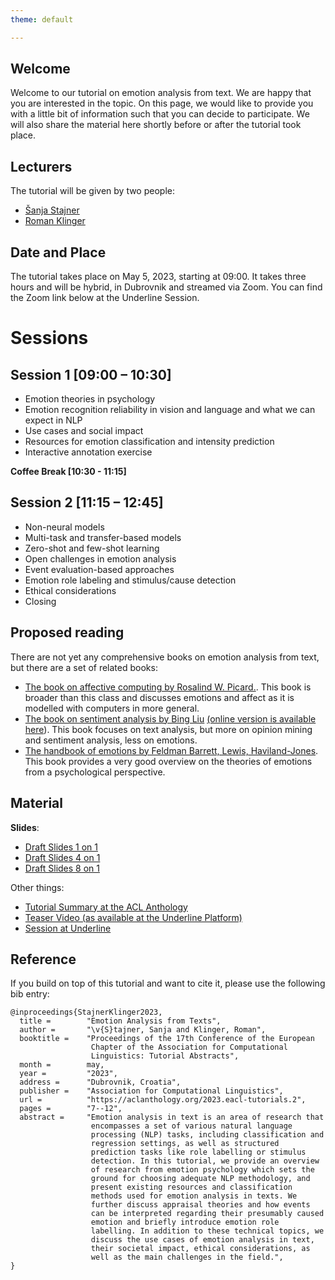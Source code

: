 ```yaml
---
theme: default

---
```



## Welcome

Welcome to our tutorial on emotion analysis from text. We are happy that you are interested in the topic. On this page, we would like to provide you with a little bit of information such that you can decide to participate. We will also share the material here shortly before or after the tutorial took place.

## Lecturers

The tutorial will be given by two people:

* [Šanja Stajner](https://stajnersanja.wixsite.com/sanja)
* [Roman Klinger](https://www.romanklinger.de/)

## Date and Place

The tutorial takes place on May 5, 2023, starting at 09:00. It takes three hours and will be hybrid, in Dubrovnik and streamed via Zoom. You can find the Zoom link below at the Underline Session.

# Sessions

## Session 1 [09:00 – 10:30]

* Emotion theories in psychology
* Emotion recognition reliability in vision and language and what we can expect in NLP
* Use cases and social impact
* Resources for emotion classification and intensity prediction
* Interactive annotation exercise

**Coffee Break [10:30 - 11:15]**

## Session 2 [11:15 – 12:45]

* Non-neural models
* Multi-task and transfer-based models
* Zero-shot and few-shot learning
* Open challenges in emotion analysis
* Event evaluation-based approaches
* Emotion role labeling and stimulus/cause detection
* Ethical considerations
* Closing

## Proposed reading

There are not yet any comprehensive books on emotion analysis from text, but there are a set of related books:

* [The book on affective computing by Rosalind W. Picard.](https://mitpress.mit.edu/books/affective-computing). This book is broader than this class and discusses emotions and affect as it is modelled with computers in more general.
* [The book on sentiment analysis by Bing Liu](https://doi.org/10.1017/CBO9781139084789) [(online version is available here](https://www.cs.uic.edu/~liub/FBS/SentimentAnalysis-and-OpinionMining.pdf)). This book focuses on text analysis, but more on opinion mining and sentiment analysis, less on emotions.
* [The handbook of emotions by Feldman Barrett, Lewis, Haviland-Jones](https://www.guilford.com/books/Handbook-of-Emotions/Barrett-Lewis-Haviland-Jones/9781462536368/editors). This book provides a very good overview on the theories of emotions from a psychological perspective.

## Material

**Slides**:

* [Draft Slides 1 on 1](EmotionAnalysis-Tutorial-EACL2023-Staijner-Klinger-1x1.pdf)
* [Draft Slides 4 on 1](EmotionAnalysis-Tutorial-EACL2023-Staijner-Klinger-2x2.pdf)
* [Draft Slides 8 on 1](EmotionAnalysis-Tutorial-EACL2023-Staijner-Klinger-2x4.pdf)

Other things:

* [Tutorial Summary at the ACL Anthology](https://aclanthology.org/2023.eacl-tutorials.2)
* [Teaser Video (as available at the Underline Platform)](https://www.romanklinger.de/EmotionAnalysis-EACL-Tutorial-Teaser.mp4)
* [Session at Underline](https://underline.io/events/383/sessions?eventSessionId=14843)

## Reference

If you build on top of this tutorial and want to cite it, please use the following bib entry:

```
@inproceedings{StajnerKlinger2023,
  title =        "Emotion Analysis from Texts",
  author =       "\v{S}tajner, Sanja and Klinger, Roman",
  booktitle =    "Proceedings of the 17th Conference of the European
                  Chapter of the Association for Computational
                  Linguistics: Tutorial Abstracts",
  month =        may,
  year =         "2023",
  address =      "Dubrovnik, Croatia",
  publisher =    "Association for Computational Linguistics",
  url =          "https://aclanthology.org/2023.eacl-tutorials.2",
  pages =        "7--12",
  abstract =     "Emotion analysis in text is an area of research that
                  encompasses a set of various natural language
                  processing (NLP) tasks, including classification and
                  regression settings, as well as structured
                  prediction tasks like role labelling or stimulus
                  detection. In this tutorial, we provide an overview
                  of research from emotion psychology which sets the
                  ground for choosing adequate NLP methodology, and
                  present existing resources and classification
                  methods used for emotion analysis in texts. We
                  further discuss appraisal theories and how events
                  can be interpreted regarding their presumably caused
                  emotion and briefly introduce emotion role
                  labelling. In addition to these technical topics, we
                  discuss the use cases of emotion analysis in text,
                  their societal impact, ethical considerations, as
                  well as the main challenges in the field.",
}
```
